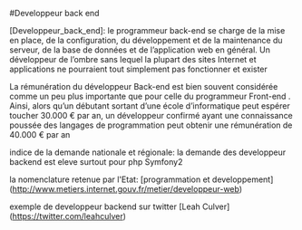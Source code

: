 #Developpeur back end

[Developpeur_back_end]:  le programmeur back-end se charge de la mise en place, de la configuration, du développement et de la maintenance du serveur, de la base de données et de l’application web en général. Un développeur de l’ombre sans lequel la plupart des sites Internet et applications ne pourraient tout simplement pas fonctionner et exister 

La rémunération du développeur Back-end est bien souvent considérée comme un peu plus importante que pour celle du programmeur Front-end . Ainsi, alors qu’un débutant sortant d’une école d’informatique peut espérer toucher 30.000 € par an, un développeur confirmé ayant une connaissance poussée des langages de programmation peut obtenir une rémunération de 40.000 € par an

indice de la demande nationale et régionale: la demande des developpeur backend est eleve surtout pour php Symfony2

la nomenclature retenue par l'Etat: [programmation et developpement] (http://www.metiers.internet.gouv.fr/metier/developpeur-web)

exemple de developpeur backend sur twitter
[Leah Culver] (https://twitter.com/leahculver)

